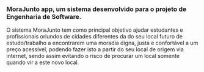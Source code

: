 ### MoraJunto app, um sistema desenvolvido para o projeto de Engenharia de Software.

O sistema MoraJunto tem como principal objetivo ajudar estudantes e profissionais oriundos de cidades diferentes da do seu local futuro de estudo/trabalho a encontrarem uma moradia digna, justa e confortável a um preço acessível, podendo fazer isto a partir do seu local de origem via internet, sendo assim evitando o risco de procurar um local somente quando vir a este novo local.
